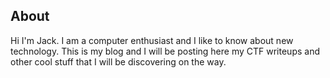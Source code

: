 ## About

Hi I'm Jack. I am a computer enthusiast and I like to know about new technology. 
This is my blog and I will be posting here my CTF writeups and other cool stuff that I will be discovering on the way.
